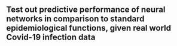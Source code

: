 ## Test out predictive performance of neural networks in comparison to standard epidemiological functions, given real world Covid-19 infection data
